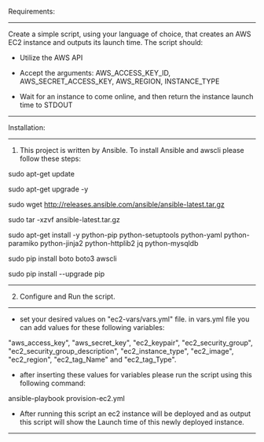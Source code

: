 Requirements: 
************************************

Create a simple script, using your language of choice, that creates an AWS EC2 instance and outputs its launch time. The script should:

* Utilize the AWS API

* Accept the arguments: AWS_ACCESS_KEY_ID, AWS_SECRET_ACCESS_KEY, AWS_REGION, INSTANCE_TYPE

* Wait for an instance to come online, and then return the instance launch time to STDOUT

*******************************

Installation:
************************************

1. This project is written by Ansible. To install Ansible and awscli please follow these steps:


sudo apt-get update

sudo apt-get upgrade -y

sudo wget http://releases.ansible.com/ansible/ansible-latest.tar.gz

sudo tar -xzvf ansible-latest.tar.gz

sudo apt-get install -y python-pip python-setuptools python-yaml python-paramiko python-jinja2 python-httplib2 jq python-mysqldb

sudo pip install boto boto3 awscli

sudo pip install --upgrade pip

************************************

2. Configure and Run the script. 
************************************
- set your desired values on "ec2-vars/vars.yml" file. in vars.yml file you can add values for these following variables:

"aws_access_key", "aws_secret_key", "ec2_keypair", "ec2_security_group", "ec2_security_group_description", "ec2_instance_type", "ec2_image", "ec2_region", "ec2_tag_Name" and "ec2_tag_Type". 

- after inserting these values for variables please run the script using this following command:

 ansible-playbook provision-ec2.yml
 
 - After running this script an ec2 instance will be deployed and as output this script will show the Launch time of this newly deployed instance. 
 
 ************************************
   
   
